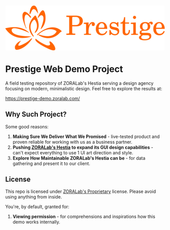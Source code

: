 [![Prestige](resources/logos/logo-1200x335.svg)](https://github.com/ZORALab/demo-web-prestige)

# Prestige Web Demo Project
A field testing repository of ZORALab's Hestia serving a design agency focusing
on modern, minimalistic design. Feel free to explore the results at:

https://prestige-demo.zoralab.com/




## Why Such Project?
Some good reasons:

1. **Making Sure We Deliver What We Promised** - live-tested product and proven
   reliable for working with us as a business partner.
2. **Pushing [ZORALab's Hestia](https://hestia.zoralab.com) to expand its GUI
   design capabilities** - can't expect everything to use 1 UI art direction and
   style.
3. **Explore How Maintainable ZORALab's Hestia can be** - for data gathering and
   present it to our client.




## License
This repo is licensed under [ZORALab's Proprietary](/LICENSE.pdf) license.
Please avoid using anything from inside.

You're, by default, granted for:

1. **Viewing permission** - for comprehensions and inspirations how this demo
   works internally.
